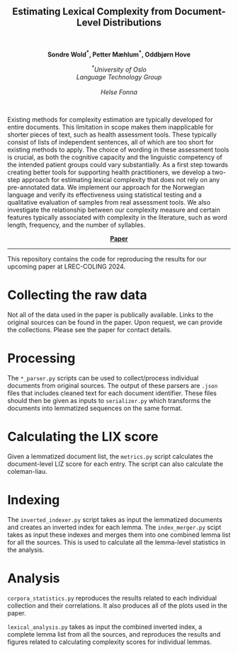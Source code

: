 <h2 align="center"><b>Estimating Lexical Complexity from Document-Level Distributions</h2><br></b>


<p align="center">
  <b>Sondre Wold<sup>*</sup>, Petter Mæhlum<sup>*</sup>, Oddbjørn Hove</b>
</p>

<p align="center">
  <i>
    <sup>*</sup>University of Oslo<br>
    Language Technology Group<br>
  </i>
  <br>
  <i> Helse Fonna </i>
</p>
<br>

Existing methods for complexity estimation are typically developed for entire documents. This limitation in scope makes them inapplicable for shorter pieces of text, such as health assessment tools. These typically consist of lists of independent sentences, all of which are too short for existing methods to apply. The choice of wording in these assessment tools is crucial, as both the cognitive capacity and the linguistic competency of the intended patient groups could vary substantially. As a first step towards creating better tools for supporting health practitioners, we develop a two-step approach for estimating lexical complexity that does not rely on any pre-annotated data. We implement our approach for the Norwegian language and verify its effectiveness using statistical testing and a qualitative evaluation of samples from real assessment tools. We also investigate the relationship between our complexity measure and certain features typically associated with complexity in the literature, such as word length, frequency, and the number of syllables.

<p align="center">
  <a href="https://arxiv.org/abs/2404.01196"><b>Paper</b></a><br>
</p>

_______

This repository contains the code for reproducing the results for our
upcoming paper at LREC-COLING 2024. 

# Collecting the raw data

Not all of the data used in the paper is publically available. Links to the
original sources can be found in the paper. Upon request, we can provide
the collections. Please see the paper for contact details.

# Processing

The `*_parser.py` scripts can be used to collect/process individual
documents from original sources. The output of these parsers are
`.json` files that includes cleaned text for each document identifier.
These files should then be given as inputs to `serializer.py` which
transforms the documents into lemmatized  sequences on the same format.

# Calculating the LIX score

Given a lemmatized document list, the `metrics.py` script calculates the
document-level LIZ score for each entry. The script can also calculate the
coleman-liau.

# Indexing

The `inverted_indexer.py` script takes as input the lemmatized documents
and creates an inverted index for each lemma. The `index_merger.py` scipt
takes as input these indexes and merges them into one combined lemma list
for all the sources. This is used to calculate all the lemma-level
statistics in the analysis.

# Analysis

`corpora_statistics.py` reproduces the results related to each individual
collection and their correlations. It also produces all of the plots used
in the paper.

`lexical_analysis.py` takes as input the combined inverted index, a
complete lemma list from all the sources, and reproduces the results and
figures related to calculating complexity scores for individual lemmas.

